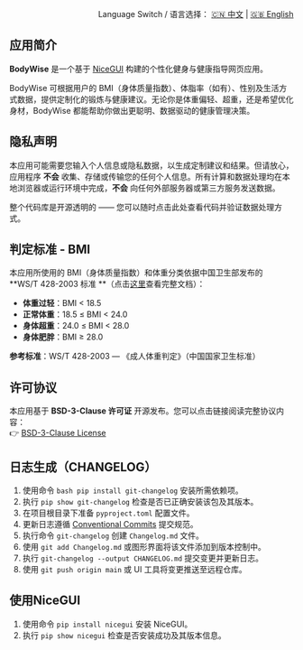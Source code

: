 <p align="right">
  Language Switch / 语言选择：
  <a href="./README.zh-CN.md">🇨🇳 中文</a> | <a href="./README.md">🇬🇧 English</a>
</p>

**应用简介**
---
**BodyWise** 是一个基于 [NiceGUI](https://nicegui.io) 构建的个性化健身与健康指导网页应用。

BodyWise 可根据用户的 BMI（身体质量指数）、体脂率（如有）、性别及生活方式数据，提供定制化的锻炼与健康建议。无论你是体重偏轻、超重，还是希望优化身材，BodyWise
都能帮助你做出更聪明、数据驱动的健康管理决策。

**隐私声明**
---
本应用可能需要您输入个人信息或隐私数据，以生成定制建议和结果。但请放心，应用程序 **不会**
收集、存储或传输您的任何个人信息。所有计算和数据处理均在本地浏览器或运行环境中完成，**不会** 向任何外部服务器或第三方服务发送数据。

整个代码库是开源透明的 —— 您可以随时点击此处查看代码并验证数据处理方式。

**判定标准** - BMI
---
本应用所使用的 BMI（身体质量指数）和体重分类依据中国卫生部发布的 **WS/T 428-2003 标准
**（点击[这里](./assets/WS-T428-2003.pdf)查看完整文档）：

- **体重过轻**：BMI < 18.5
- **正常体重**：18.5 ≤ BMI < 24.0
- **身体超重**：24.0 ≤ BMI < 28.0
- **身体肥胖**：BMI ≥ 28.0

**参考标准**：WS/T 428-2003 — 《成人体重判定》（中国国家卫生标准）

**许可协议**
---
本应用基于 **BSD-3-Clause 许可证** 开源发布。您可以点击链接阅读完整协议内容：  
👉 [BSD-3-Clause License](./LICENSE)

**日志生成**（CHANGELOG）
---
1. 使用命令 ```bash pip install git-changelog``` 安装所需依赖项。
2. 执行 `pip show git-changelog` 检查是否已正确安装该包及其版本。
3. 在项目根目录下准备 `pyproject.toml` 配置文件。
4. 更新日志遵循 [Conventional Commits](https://www.conventionalcommits.org/zh-hans/v1.0.0/) 提交规范。
5. 执行命令 `git-changelog` 创建 `Changelog.md` 文件。
6. 使用 `git add Changelog.md` 或图形界面将该文件添加到版本控制中。
7. 执行 `git-changelog --output CHANGELOG.md` 提交变更并更新日志。
8. 使用 `git push origin main` 或 UI 工具将变更推送至远程仓库。

**使用NiceGUI**
---
1. 使用命令 `pip install nicegui` 安装 NiceGUI。
2. 执行 `pip show nicegui` 检查是否安装成功及其版本信息。
